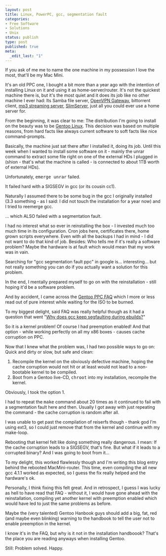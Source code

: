 ```yaml
---
layout: post
title: Linux, PowerPC, gcc, segmentation fault
categories:
- Free Software
- Solutions
- Unix
status: publish
type: post
published: true
meta:
  _edit_last: "1"
---
```

If you ask of me me to name the one machine in my possession I love the most, that'll be my Mac Mini.

It's an old PPC one, I bought a bit more than a year ago with the intention of installing Linux on it and using it as home-server/router. It's not the quickest machine there is, but it's the most quiet and it does its job like no other machine I ever had: Its Samba file server, <a href="http://www.gnegg.ch/archives/242-Lots-of-fun-with-OpenVPN.html">OpenVPN Gateway</a>, bittorrent client, <a href="http://www.jinzora.org/">mp3 streaming server</a>, <a href="http://www.slimp3.com">SlimServer</a>, just all you could ever use a home server for.

From the beginning, it was clear to me: The distribution I'm going to install on the beauty was to be <a href="http://www.gnetoo.org">Gentoo Linux</a>. This decision was based on multiple reasons, from hard facts like always current software to soft facts like nice command-prompts.

Basically, the machine just sat there after I installed it, doing its job. Until this week when I wanted to install some software on it - mainly the unrar command to extract some file right on one of the external HDs I plugged in (shion - that's what the machine is called - is connected to about 1TB worth of external HDs).

Unfortunately, <tt>emerge unrar</tt> failed.

It failed hard with a SIGSEGV in gcc (or its cousin cc1).

Naturally I assumed there to be some bug in the gcc I originally installed (3.3 something - as I said: I did not touch the installation for a year now) and I tried to reemerge gcc.

... which ALSO failed with a segmentation fault.

I had no interest what so ever in reinstalling the box - I invested much too much time in its configuration. Cron jobs here, certificates there, home grown scripts everywhere. Even with all the backups I had in mind - I did not want to do that kind of job. Besides: Who tells me if it's really a software problem? Maybe the hardware is at fault which would mean that my work was in vain.

Searching for "gcc segmentation fault ppc" in google is... interesting... but not really something you can do if you actually want a solution for this problem.

In the end, I mentally prepared myself to go on with the reinstallation - still hoping it'd be a software problem.

And by accident, I came across the <a href="http://www.gentoo.org/doc/en/gentoo-ppc-faq.xml">Gentoo PPC FAQ</a> which I more or less read out of pure interest while waiting for the ISO to be burned.

To my biggest delight, said FAQ was really helpful though as it had a question that went "<a href="http://www.gentoo.org/doc/en/gentoo-ppc-faq.xml#gccsegfaults">Why does gcc keep segfaulting during ebuilds?</a>"

So it is a kernel problem! Of course I had preemption enabled! And that option - while working perfectly on all my x86 boxes - causes cache corruption on PPC.

Now that I knew what the problem was, I had two possible ways to go on: Quick and dirty or slow, but safe and clean:
<ol>
	<li>Recompile the kernel on the obviously defective machine, hoping the cache corruption would not hit or at least would not lead to a non-bootable kernel to be compiled.</li>
	<li>Boot from a Gentoo live-CD, <tt>chroot</tt> into my installation, recompile the kernel.</li>
</ol>
Obviously, I took the option 1.

I had to repeat the <tt>make</tt> command about 20 times as it continued to fail with a segmentation fault here and then. Usually I got away with just repeating the command - the cache corruption is random after all.

I was unable to get past the compilation of reiserfs though - thank god I'm using ext3, so I could just remove that from the kernel and continue with my make-loop.

Rebooting that kernel felt like doing something really dangerous. I mean: If the cache corruption leads to a SIGSEGV, that's fine. But what if it leads to a corrupted binary? And I was going to boot from it...

To my delight, this worked flawlessly though and I'm writing this blog entry behind the rebooted MacMini-router. This time, even compiling the all new gcc 4.1.1 worked as expected, so I guess the fix really helped and the hardware's ok.

Personally, I think fixing this felt great. And in retrospect, I guess I was lucky as hell to have read that FAQ - without it, I would have gone ahead with the reinstallation, compiling yet another kernel with preemption enabled which would have led to just the same problems as before.

Maybe the (very talented) Gentoo Hanbook guys should add a big, fat, red (and maybe even blinking) warning to the handbook to tell the user not to enable preemption in the kernel.

I know it's in the FAQ, but why is it not in the installation handboook? That's the place you are reading anyways when installing Gentoo.

Still: Problem solved. Happy.
